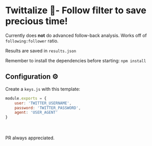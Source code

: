 # Twittalize 🧪- Follow filter to save precious time!

Currently does **not** do advanced follow-back analysis. Works off of ```following:follower``` ratio. 

Results are saved in ```results.json```

Remember to install the dependencies before starting: ```npm install```

## Configuration ⚙
Create a ```keys.js``` with this template:
```javascript
module.exports = { 
    user: 'TWITTER_USERNAME', 
    password: 'TWITTER_PASSWORD',
    agent: 'USER_AGENT'
}
```

<br><br>
PR always appreciated.
